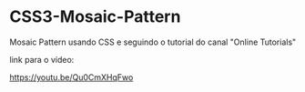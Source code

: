 # CSS3-Mosaic-Pattern
Mosaic Pattern usando CSS e seguindo o tutorial do canal "Online Tutorials"

link para o vídeo: 

https://youtu.be/Qu0CmXHqFwo
